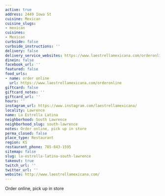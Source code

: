 ```yaml
---
active: true
address: 2449 Iowa St
cuisine: Mexican
cuisine_slugs:
- mexican
cuisines:
- Mexican
curbside: false
curbside_instructions: ''
delivery: false
delivery_service_websites: https://www.laestrellamexicana.com/orderonline
dinein: false
facebook_url: ''
featured: false
food_urls:
- name: order online
  url: https://www.laestrellamexicana.com/orderonline
giftcard: false
giftcard_notes: ''
giftcard_url: ''
hours: ''
instagram_url: https://www.instagram.com/laestrellamexicana/
locality: Lawrence
name: La Estrella Latina
neighborhood: South Lawrence
neighborhood_slug: south-lawrence
notes: Order online, pick up in store
perma_closed: false
place_type: Restaurant
region: KS
restaurant_phone: 785-843-1595
sitemap: false
slug: la-estrella-latina-south-lawrence
takeout: true
twitch_url: ''
twitter_url: ''
website: http://www.laestrellamexicana.com/
---
```


Order online, pick up in store